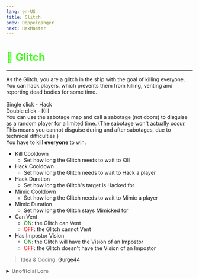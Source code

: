 ```yaml
---
lang: en-US
title: Glitch
prev: Doppelganger
next: HexMaster
---
```


# <font color="#39ff14">👾 <b>Glitch</b></font> <Badge text="Killing" type="tip" vertical="middle"/>
---

As the Glitch, you are a glitch in the ship with the goal of killing everyone.<br>
You can hack players, which prevents them from killing, venting and reporting dead bodies for some time.<br><br>
Single click - Hack<br>
Double click - Kill<br>
You can use the sabotage map and call a sabotage (not doors) to disguise as a random player for a limited time. (The sabotage won't actually occur. This means you cannot disguise during and after sabotages, due to technical difficulties.)<br>
You have to kill <b>everyone</b> to win.
* Kill Cooldown
  * Set how long the Glitch needs to wait to Kill
* Hack Cooldown
  * Set how long the Glitch needs to wait to Hack a player
* Hack Duration
  * Set how long the Glitch's target is Hacked for
* Mimic Cooldown
  * Set how long the Glitch needs to wait to Mimic a player
* Mimic Duration
  * Set how long the Glitch stays Mimicked for
* Can Vent
  * <font color=green>ON</font>: the Glitch can Vent
  * <font color=red>OFF</font>: the Glitch cannot Vent
* Has Impostor Vision
  * <font color=green>ON</font>: the Glitch will have the Vision of an Impostor
  * <font color=red>OFF</font>: the Glitch doesn't have the Vision of an Impostor

> Idea & Coding: [Gurge44](#)

<details>
<summary><b><font color=gray>Unofficial Lore</font></b></summary>

Placeholder: This role is a ROLE OH EM GOSH
> Submitted by: Member
</details>